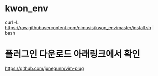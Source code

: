 # kwon_env

curl -L https://raw.githubusercontent.com/nimusis/kwon_env/master/install.sh | bash

# 플러그인 다운로드 아래링크에서 확인
https://github.com/junegunn/vim-plug
